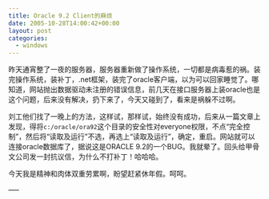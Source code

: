 ```yaml
---
title: Oracle 9.2 Client的麻烦
date: 2005-10-28T14:00:42+00:00
layout: post
categories:
  - windows
---
```


昨天通宵整了一夜的服务器，服务器重新做了操作系统，一切都是病毒惹的祸。装完操作系统，装补丁，.net框架，装完了oracle客户端，以为可以回家睡觉了。哪知道，网站抛出数据驱动未注册的错误信息，前几天在接口服务器上装oracle也是这个问题，后来没有解决，扔下来了，今天又碰到了，看来是祸躲不过啊。

刘工他们找了一晚上的方法，这样试，那样试，始终没有成功，后来从一篇文章上发现，得将`c:/oracle/ora92`这个目录的安全性对everyone权限，不点“完全控制”，然后将“读取及运行”不选，再选上“读取及运行”，确定，重启。网站就可以连接oracle数据库了，据说这是ORACLE 9.2的一个BUG。我就晕了。回头给甲骨文公司发一封抗议信，为什么不打补丁！哈哈哈。

今天我是精神和肉体双重劳累啊，盼望赶紧休年假。呵呵。

—–